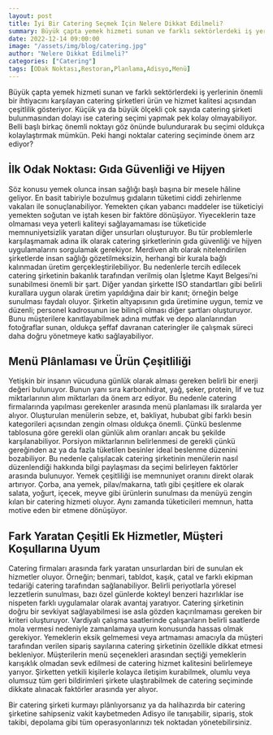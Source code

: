 ```yaml
---
layout: post
title: İyi Bir Catering Seçmek İçin Nelere Dikkat Edilmeli?
summary: Büyük çapta yemek hizmeti sunan ve farklı sektörlerdeki iş yerlerinin önemli bir ihtiyacını karşılayan catering şirketleri ürün ve hizmet kalitesi açısından çeşitlilik gösteriyor. 
date: 2022-12-14 09:00:00
image: "/assets/img/blog/catering.jpg"
author: "Nelere Dikkat Edilmeli?"
categories: ["Catering"]
tags: [ODak Noktası,Restoran,Planlama,Adisyo,Menü]
---
```

Büyük çapta yemek hizmeti sunan ve farklı sektörlerdeki iş yerlerinin önemli bir ihtiyacını karşılayan catering şirketleri ürün ve hizmet kalitesi açısından çeşitlilik gösteriyor. Küçük ya da büyük ölçekli çok sayıda catering şirketi bulunmasından dolayı ise catering seçimi yapmak pek kolay olmayabiliyor. Belli başlı birkaç önemli noktayı göz önünde bulundurarak bu seçimi oldukça kolaylaştırmak mümkün. Peki hangi noktalar catering seçiminde önem arz ediyor?




## İlk Odak Noktası: Gıda Güvenliği ve Hijyen


Söz konusu yemek olunca insan sağlığı başlı başına bir mesele hâline geliyor. En basit tabiriyle bozulmuş gıdaların tüketimi ciddi zehirlenme vakaları ile sonuçlanabiliyor. Yemekten çıkan yabancı maddeler ise tüketiciyi yemekten soğutan ve iştah kesen bir faktöre dönüşüyor. Yiyeceklerin taze olmaması veya yeterli kaliteyi sağlayamaması ise tüketicide memnuniyetsizlik yaratan diğer unsurları oluşturuyor. Bu tür problemlerle karşılaşmamak adına ilk olarak catering şirketlerinin gıda güvenliği ve hijyen uygulamalarını sorgulamak gerekiyor. Merdiven altı olarak nitelendirilen şirketlerde insan sağlığı gözetilmeksizin, herhangi bir kurala bağlı kalınmadan üretim gerçekleştirilebiliyor. Bu nedenlerle tercih edilecek catering şirketinin bakanlık tarafından verilmiş olan İşletme Kayıt Belgesi’ni sunabilmesi önemli bir şart. Diğer yandan şirkette ISO standartları gibi belirli kurallara uygun olarak üretim yapıldığına dair bir kanıt; örneğin belge sunulması faydalı oluyor. Şirketin altyapısının gıda üretimine uygun, temiz ve düzenli; personel kadrosunun ise bilinçli olması diğer şartları oluşturuyor. Bunu müşterilere kanıtlayabilmek adına mutfak ve depo alanlarından fotoğraflar sunan, oldukça şeffaf davranan cateringler ile çalışmak süreci daha doğru yönetmeye katkı sağlayabiliyor.





## Menü Plânlaması ve Ürün Çeşitliliği

Yetişkin bir insanın vücuduna günlük olarak alması gereken belirli bir enerji değeri bulunuyor. Bunun yanı sıra karbonhidrat, yağ, şeker, protein, lif ve tuz miktarlarının alım miktarları da önem arz ediyor. Bu nedenle catering firmalarında yapılması gerekenler arasında menü planlaması ilk sıralarda yer alıyor. Oluşturulan menülerin sebze, et, bakliyat, hububat gibi farklı besin kategorileri açısından zengin olması oldukça önemli. Çünkü beslenme tablosuna göre gerekli olan günlük alım oranları ancak bu şekilde karşılanabiliyor. Porsiyon miktarlarının belirlenmesi de gerekli çünkü gereğinden az ya da fazla tüketilen besinler ideal beslenme düzenini bozabiliyor. Bu nedenle çalışılacak catering şirketinin menülerin nasıl düzenlendiği hakkında bilgi paylaşması da seçimi belirleyen faktörler arasında bulunuyor. Yemek çeşitliliği ise memnuniyet oranını direkt olarak artırıyor. Çorba, ana yemek, pilav/makarna, tatlı gibi çeşitlere ek olarak salata, yoğurt, içecek, meyve gibi ürünlerin sunulması da menüyü zengin kılan bir catering hizmeti oluyor. Aynı zamanda tüketicileri memnun, hatta motive eden bir etmene dönüşüyor. 


## Fark Yaratan Çeşitli Ek Hizmetler, Müşteri Koşullarına Uyum

Catering firmaları arasında fark yaratan unsurlardan biri de sunulan ek hizmetler oluyor. Örneğin; benmari, tabldot, kaşık, çatal ve farklı ekipman tedariği catering tarafından sağlanabiliyor. Belirli periyotlarla yöresel lezzetlerin sunulması, bazı özel günlerde kokteyl benzeri hazırlıklar ise nispeten farklı uygulamalar olarak avantaj yaratıyor. Catering şirketinin doğru bir sevkiyat sağlayabilmesi ise asla gözden kaçırılmaması gereken bir kriteri oluşturuyor. Vardiyalı çalışma saatlerinde çalışanların belirli saatlerde mola vermesi nedeniyle zamanlamaya uyum konusunda hassas olmak gerekiyor. Yemeklerin eksik gelmemesi veya artmaması amacıyla da müşteri tarafından verilen sipariş sayılarına catering şirketinin özellikle dikkat etmesi bekleniyor. Müşterilerin menü seçenekleri arasından seçtiği yemeklerin karışıklık olmadan sevk edilmesi de catering hizmet kalitesini belirlemeye yarıyor. Şirketten yetkili kişilerle kolayca iletişim kurabilmek, olumlu veya olumsuz tüm geri bildirimleri şirkete ulaştırabilmek de catering seçiminde dikkate alınacak faktörler arasında yer alıyor.

Bir catering şirketi kurmayı plânlıyorsanız ya da halihazırda bir catering şirketine sahipseniz vakit kaybetmeden <a href="https://adisyo.com/index.html" target="_blank"></a>Adisyo ile tanışabilir, sipariş, stok takibi, depolama gibi tüm operasyonlarınızı tek noktadan yönetebilirsiniz.

